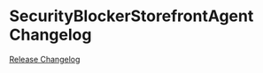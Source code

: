 # SecurityBlockerStorefrontAgent Changelog

[Release Changelog](https://github.com/spryker/security-blocker-storefront-agent/releases)
